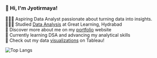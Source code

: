 ### 👋 Hi, I'm Jyotirmaya!

👨🏻‍💻  Aspiring Data Analyst passionate about turning data into insights.<br/>
👨🏻‍🎓  Studied [Data Analysis](https://olympus1.mygreatlearning.com/certificate/VEEDVPSG) at Great Learning, Hydrabad<br/>
👀  Discover more about me on my [portfolio](https://jyotirmaya16.github.io/portfolio.github.io/) website<br/>
💭  Currently learning DSA and advancing my analytical skills<br/>
🌷  Check out my data [visualizations](https://public.tableau.com/app/profile/jyotirmaya.maharana/vizzes) on Tableau!<br/>

![Top Langs](https://github-readme-stats.vercel.app/api/top-langs/?username=jyotirmaya16&hide_progress=true)


